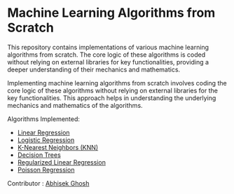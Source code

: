 # Machine Learning Algorithms from Scratch
This repository contains implementations of various machine learning algorithms from scratch. The core logic of these algorithms is coded without relying on external libraries for key functionalities, providing a deeper understanding of their mechanics and mathematics.


Implementing machine learning algorithms from scratch involves coding the core logic of these algorithms without relying on external libraries for the key functionalities. This approach helps in understanding the underlying mechanics and mathematics of the algorithms.

Algorithms Implemented:

- [Linear Regression](./Linear%20Regression/linear_regression.py)
- [Logistic Regression](./Logistic%20Regression/logistic_regression.py)
- [K-Nearest Neighbors (KNN)](./KNN%20Regressor/knn_regressor.py)
- [Decision Trees](./DecisionTree/decision_tree_regressor.py)
- [Regularized Linear Regression](./Regularized%20Linear%20Regression/)
- [Poisson Regression](./Poisson%20Regression/poisson_regression.py)



Contributor : [Abhisek Ghosh](https://www.linkedin.com/in/abhisekghoshml)